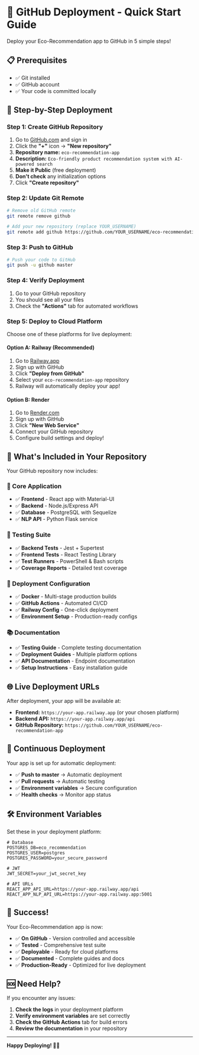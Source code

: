 # 🚀 GitHub Deployment - Quick Start Guide

Deploy your Eco-Recommendation app to GitHub in 5 simple steps!

## 📋 Prerequisites

- ✅ Git installed
- ✅ GitHub account
- ✅ Your code is committed locally

## 🎯 Step-by-Step Deployment

### **Step 1: Create GitHub Repository**

1. Go to [GitHub.com](https://github.com) and sign in
2. Click the **"+"** icon → **"New repository"**
3. **Repository name:** `eco-recommendation-app`
4. **Description:** `Eco-friendly product recommendation system with AI-powered search`
5. **Make it Public** (free deployment)
6. **Don't check** any initialization options
7. Click **"Create repository"**

### **Step 2: Update Git Remote**

```bash
# Remove old GitHub remote
git remote remove github

# Add your new repository (replace YOUR_USERNAME)
git remote add github https://github.com/YOUR_USERNAME/eco-recommendation-app.git
```

### **Step 3: Push to GitHub**

```bash
# Push your code to GitHub
git push -u github master
```

### **Step 4: Verify Deployment**

1. Go to your GitHub repository
2. You should see all your files
3. Check the **"Actions"** tab for automated workflows

### **Step 5: Deploy to Cloud Platform**

Choose one of these platforms for live deployment:

#### **Option A: Railway (Recommended)**
1. Go to [Railway.app](https://railway.app)
2. Sign up with GitHub
3. Click **"Deploy from GitHub"**
4. Select your `eco-recommendation-app` repository
5. Railway will automatically deploy your app!

#### **Option B: Render**
1. Go to [Render.com](https://render.com)
2. Sign up with GitHub
3. Click **"New Web Service"**
4. Connect your GitHub repository
5. Configure build settings and deploy!

## 🔧 **What's Included in Your Repository**

Your GitHub repository now includes:

### **📁 Core Application**
- ✅ **Frontend** - React app with Material-UI
- ✅ **Backend** - Node.js/Express API
- ✅ **Database** - PostgreSQL with Sequelize
- ✅ **NLP API** - Python Flask service

### **🧪 Testing Suite**
- ✅ **Backend Tests** - Jest + Supertest
- ✅ **Frontend Tests** - React Testing Library
- ✅ **Test Runners** - PowerShell & Bash scripts
- ✅ **Coverage Reports** - Detailed test coverage

### **🚀 Deployment Configuration**
- ✅ **Docker** - Multi-stage production builds
- ✅ **GitHub Actions** - Automated CI/CD
- ✅ **Railway Config** - One-click deployment
- ✅ **Environment Setup** - Production-ready configs

### **📚 Documentation**
- ✅ **Testing Guide** - Complete testing documentation
- ✅ **Deployment Guides** - Multiple platform options
- ✅ **API Documentation** - Endpoint documentation
- ✅ **Setup Instructions** - Easy installation guide

## 🌐 **Live Deployment URLs**

After deployment, your app will be available at:

- **Frontend:** `https://your-app.railway.app` (or your chosen platform)
- **Backend API:** `https://your-app.railway.app/api`
- **GitHub Repository:** `https://github.com/YOUR_USERNAME/eco-recommendation-app`

## 🔄 **Continuous Deployment**

Your app is set up for automatic deployment:

- ✅ **Push to master** → Automatic deployment
- ✅ **Pull requests** → Automatic testing
- ✅ **Environment variables** → Secure configuration
- ✅ **Health checks** → Monitor app status

## 🛠️ **Environment Variables**

Set these in your deployment platform:

```env
# Database
POSTGRES_DB=eco_recommendation
POSTGRES_USER=postgres
POSTGRES_PASSWORD=your_secure_password

# JWT
JWT_SECRET=your_jwt_secret_key

# API URLs
REACT_APP_API_URL=https://your-app.railway.app/api
REACT_APP_NLP_API_URL=https://your-app.railway.app:5001
```

## 🎉 **Success!**

Your Eco-Recommendation app is now:

- ✅ **On GitHub** - Version controlled and accessible
- ✅ **Tested** - Comprehensive test suite
- ✅ **Deployable** - Ready for cloud platforms
- ✅ **Documented** - Complete guides and docs
- ✅ **Production-Ready** - Optimized for live deployment

## 🆘 **Need Help?**

If you encounter any issues:

1. **Check the logs** in your deployment platform
2. **Verify environment variables** are set correctly
3. **Check the GitHub Actions** tab for build errors
4. **Review the documentation** in your repository

---

**Happy Deploying! 🌱✨**
